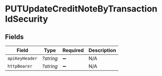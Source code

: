# PUTUpdateCreditNoteByTransactionIdSecurity


## Fields

| Field              | Type               | Required           | Description        |
| ------------------ | ------------------ | ------------------ | ------------------ |
| `apiKeyHeader`     | *?string*          | :heavy_minus_sign: | N/A                |
| `httpBearer`       | *?string*          | :heavy_minus_sign: | N/A                |